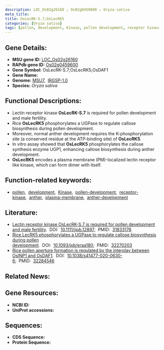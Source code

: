 ```yaml
---
description: LOC_Os02g26160 ; Os02g0459600 ; Oryza sativa
meta_title:
title: OsLecRK-S.7;OsLecRK5
categories: [Oryza sativa]
tags: [pollen, development, Kinase, pollen development, receptor kinase, anther, plasma membrane, anther development]
---
```


## Gene Details:
- **MSU gene ID:** [LOC_Os02g26160](http://rice.uga.edu/cgi-bin/ORF_infopage.cgi?orf=LOC_Os02g26160)  
- **RAPdb gene ID:** [Os02g0459600](https://rapdb.dna.affrc.go.jp/locus/?name=Os02g0459600)  
- **Gene Symbol:** OsLecRK-S.7;OsLecRK5;OsDAF1
- **Gene Name:**
- **Genome:**  [MSU7](http://rice.uga.edu/),&nbsp;&nbsp;[IRGSP-1.0](https://rapdb.dna.affrc.go.jp/download/irgsp1.html)
- **Species:** *Oryza sativa*

## Functional Descriptions:
   - Lectin receptor kinase **OsLecRK-S.7** is required for pollen development and male fertility.
   - Rice **OsLecRK5** phosphorylates a UGPase to regulate callose biosynthesis during pollen development.
   - Moreover, normal anther development requires the K-phosphorylation site (a conserved residue at the ATP-binding site) of **OsLecRK5**.
   - In vitro assay showed that **OsLecRK5** phosphorylates the callose synthesis enzyme UGP1, enhancing callose biosynthesis during anther development.
   - **OsLecRK5** encodes a plasma membrane (PM)-localized lectin receptor like kinase, which can form dimer with itself.

## Function-related keywords:
   - [pollen](/tags/pollen/),&nbsp;&nbsp;[development](/tags/development/),&nbsp;&nbsp;[Kinase](/tags/Kinase/),&nbsp;&nbsp;[pollen-development](/tags/pollen-development/),&nbsp;&nbsp;[receptor-kinase](/tags/receptor-kinase/),&nbsp;&nbsp;[anther](/tags/anther/),&nbsp;&nbsp;[plasma-membrane](/tags/plasma-membrane/),&nbsp;&nbsp;[anther-development](/tags/anther-development/)

## Literature:
   - [Lectin receptor kinase OsLecRK-S.7 is required for pollen development and male fertility](https://www.doi.org/10.1111/jipb.12897).&nbsp;&nbsp;DOI:&nbsp;&nbsp;[10.1111/jipb.12897](https://www.doi.org/10.1111/jipb.12897);&nbsp;&nbsp;PMID:&nbsp;&nbsp;[31833176](https://pubmed.ncbi.nlm.nih.gov/31833176/)
   - [Rice LecRK5 phosphorylates a UGPase to regulate callose biosynthesis during pollen development](https://www.doi.org/10.1093/jxb/eraa180).&nbsp;&nbsp;DOI:&nbsp;&nbsp;[10.1093/jxb/eraa180](https://www.doi.org/10.1093/jxb/eraa180);&nbsp;&nbsp;PMID:&nbsp;&nbsp;[32270203](https://pubmed.ncbi.nlm.nih.gov/32270203/)
   - [Rice pollen aperture formation is regulated by the interplay between OsINP1 and OsDAF1](https://www.doi.org/10.1038/s41477-020-0630-6).&nbsp;&nbsp;DOI:&nbsp;&nbsp;[10.1038/s41477-020-0630-6](https://www.doi.org/10.1038/s41477-020-0630-6);&nbsp;&nbsp;PMID:&nbsp;&nbsp;[32284546](https://pubmed.ncbi.nlm.nih.gov/32284546/)

## Related News:

## Gene Resources:
- **NCBI ID:**  []()
- **UniProt accessions:** [](https://www.uniprot.org/uniprotkb//entry)

## Sequences:
- **CDS Sequence:**
- **Protein Sequence:**
